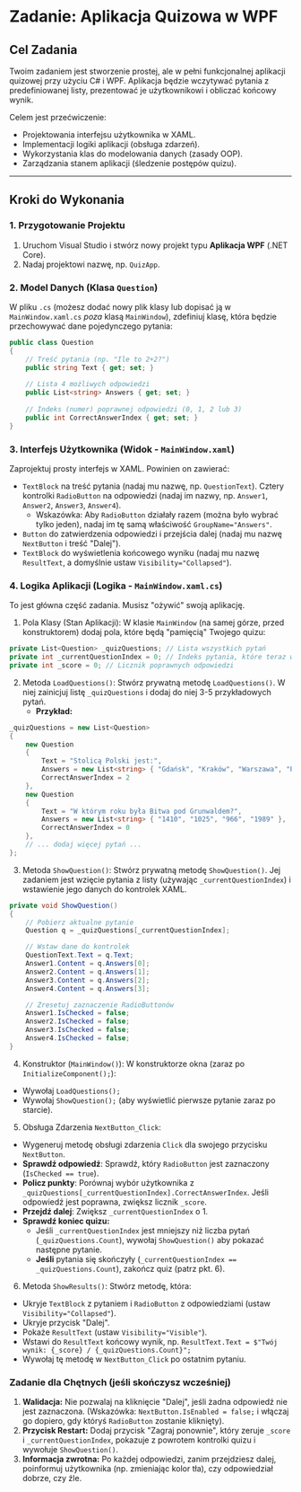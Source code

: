 # Zadanie: Aplikacja Quizowa w WPF

## Cel Zadania

Twoim zadaniem jest stworzenie prostej, ale w pełni funkcjonalnej aplikacji quizowej przy użyciu C# i WPF. Aplikacja będzie wczytywać pytania z predefiniowanej listy, prezentować je użytkownikowi i obliczać końcowy wynik.

Celem jest przećwiczenie:
* Projektowania interfejsu użytkownika w XAML.
* Implementacji logiki aplikacji (obsługa zdarzeń).
* Wykorzystania klas do modelowania danych (zasady OOP).
* Zarządzania stanem aplikacji (śledzenie postępów quizu).

---

## Kroki do Wykonania

### 1. Przygotowanie Projektu

1.  Uruchom Visual Studio i stwórz nowy projekt typu **Aplikacja WPF** (.NET Core).
2.  Nadaj projektowi nazwę, np. `QuizApp`.

### 2. Model Danych (Klasa `Question`)

W pliku `.cs` (możesz dodać nowy plik klasy lub dopisać ją w `MainWindow.xaml.cs` *poza* klasą `MainWindow`), zdefiniuj klasę, która będzie przechowywać dane pojedynczego pytania:

```csharp
public class Question
{
    // Treść pytania (np. "Ile to 2+2?")
    public string Text { get; set; } 
    
    // Lista 4 możliwych odpowiedzi
    public List<string> Answers { get; set; } 
    
    // Indeks (numer) poprawnej odpowiedzi (0, 1, 2 lub 3)
    public int CorrectAnswerIndex { get; set; } 
}
```

### 3. Interfejs Użytkownika (Widok - `MainWindow.xaml`)

Zaprojektuj prosty interfejs w XAML. Powinien on zawierać:
- `TextBlock` na treść pytania (nadaj mu nazwę, np. `QuestionText`).
Cztery kontrolki `RadioButton` na odpowiedzi (nadaj im nazwy, np. `Answer1`, `Answer2`, `Answer3`, `Answer4`).
    - Wskazówka: Aby `RadioButton` działały razem (można było wybrać tylko jeden), nadaj im tę samą właściwość `GroupName="Answers"`.
- `Button` do zatwierdzenia odpowiedzi i przejścia dalej (nadaj mu nazwę `NextButton` i treść "Dalej").
- `TextBlock` do wyświetlenia końcowego wyniku (nadaj mu nazwę `ResultText`, a domyślnie ustaw `Visibility="Collapsed"`).

### 4. Logika Aplikacji (Logika - `MainWindow.xaml.cs`)
To jest główna część zadania. Musisz "ożywić" swoją aplikację.

1. Pola Klasy (Stan Aplikacji): W klasie `MainWindow` (na samej górze, przed konstruktorem) dodaj pola, które będą "pamięcią" Twojego quizu:

```csharp
private List<Question> _quizQuestions; // Lista wszystkich pytań
private int _currentQuestionIndex = 0; // Indeks pytania, które teraz wyświetlamy
private int _score = 0; // Licznik poprawnych odpowiedzi
```

2. Metoda `LoadQuestions()`: Stwórz prywatną metodę `LoadQuestions()`. W niej zainicjuj listę `_quizQuestions` i dodaj do niej 3-5 przykładowych pytań.
    - **Przykład:**
```csharp
_quizQuestions = new List<Question>
{
    new Question 
    { 
        Text = "Stolicą Polski jest:", 
        Answers = new List<string> { "Gdańsk", "Kraków", "Warszawa", "Poznań" }, 
        CorrectAnswerIndex = 2 
    },
    new Question 
    { 
        Text = "W którym roku była Bitwa pod Grunwaldem?", 
        Answers = new List<string> { "1410", "1025", "966", "1989" }, 
        CorrectAnswerIndex = 0 
    },
    // ... dodaj więcej pytań ...
};
```

3. Metoda `ShowQuestion()`: Stwórz prywatną metodę `ShowQuestion()`. Jej zadaniem jest wzięcie pytania z listy (używając `_currentQuestionIndex`) i wstawienie jego danych do kontrolek XAML.
```csharp
private void ShowQuestion()
{
    // Pobierz aktualne pytanie
    Question q = _quizQuestions[_currentQuestionIndex];

    // Wstaw dane do kontrolek
    QuestionText.Text = q.Text;
    Answer1.Content = q.Answers[0];
    Answer2.Content = q.Answers[1];
    Answer3.Content = q.Answers[2];
    Answer4.Content = q.Answers[3];

    // Zresetuj zaznaczenie RadioButtonów
    Answer1.IsChecked = false;
    Answer2.IsChecked = false;
    Answer3.IsChecked = false;
    Answer4.IsChecked = false;
}
```

4. Konstruktor (`MainWindow()`): W konstruktorze okna (zaraz po `InitializeComponent();`):
- Wywołaj `LoadQuestions();`
- Wywołaj `ShowQuestion();` (aby wyświetlić pierwsze pytanie zaraz po starcie).

5. Obsługa Zdarzenia `NextButton_Click`:
- Wygeneruj metodę obsługi zdarzenia `Click` dla swojego przycisku `NextButton`.
- **Sprawdź odpowiedź**: Sprawdź, który `RadioButton` jest zaznaczony (`IsChecked == true`).
- **Policz punkty**: Porównaj wybór użytkownika z `_quizQuestions[_currentQuestionIndex].CorrectAnswerIndex`. Jeśli odpowiedź jest poprawna, zwiększ licznik `_score`.
- **Przejdź dalej**: Zwiększ `_currentQuestionIndex` o 1.
- **Sprawdź koniec quizu:**
    - Jeśli `_currentQuestionIndex` jest mniejszy niż liczba pytań (`_quizQuestions.Count`), wywołaj `ShowQuestion()` aby pokazać następne pytanie.
    - **Jeśli** pytania się skończyły (`_currentQuestionIndex == _quizQuestions.Count`), zakończ quiz (patrz pkt. 6).

6. Metoda `ShowResults()`: Stwórz metodę, która:
- Ukryje `TextBlock` z pytaniem i `RadioButton` z odpowiedziami (ustaw `Visibility="Collapsed"`).
- Ukryje przycisk "Dalej".
- Pokaże `ResultText` (ustaw `Visibility="Visible"`).
- Wstawi do `ResultText` końcowy wynik, np. `ResultText.Text = $"Twój wynik: {_score} / {_quizQuestions.Count}";`
- Wywołaj tę metodę w `NextButton_Click` po ostatnim pytaniu.

### Zadanie dla Chętnych (jeśli skończysz wcześniej)
1. **Walidacja:** Nie pozwalaj na kliknięcie "Dalej", jeśli żadna odpowiedź nie jest zaznaczona. (Wskazówka: `NextButton.IsEnabled = false;` i włączaj go dopiero, gdy któryś `RadioButton` zostanie kliknięty).
2. **Przycisk Restart:** Dodaj przycisk "Zagraj ponownie", który zeruje `_score` i `_currentQuestionIndex`, pokazuje z powrotem kontrolki quizu i wywołuje `ShowQuestion()`.
3. **Informacja zwrotna:** Po każdej odpowiedzi, zanim przejdziesz dalej, poinformuj użytkownika (np. zmieniając kolor tła), czy odpowiedział dobrze, czy źle.
